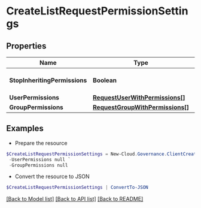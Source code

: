 # CreateListRequestPermissionSettings
## Properties

Name | Type | Description | Notes
------------ | ------------- | ------------- | -------------
**StopInheritingPermissions** | **Boolean** |  | [optional] [default to $false]
**UserPermissions** | [**RequestUserWithPermissions[]**](RequestUserWithPermissions.md) |  | [optional] 
**GroupPermissions** | [**RequestGroupWithPermissions[]**](RequestGroupWithPermissions.md) |  | [optional] 

## Examples

- Prepare the resource
```powershell
$CreateListRequestPermissionSettings = New-Cloud.Governance.ClientCreateListRequestPermissionSettings  -StopInheritingPermissions null `
 -UserPermissions null `
 -GroupPermissions null
```

- Convert the resource to JSON
```powershell
$CreateListRequestPermissionSettings | ConvertTo-JSON
```

[[Back to Model list]](../README.md#documentation-for-models) [[Back to API list]](../README.md#documentation-for-api-endpoints) [[Back to README]](../README.md)

